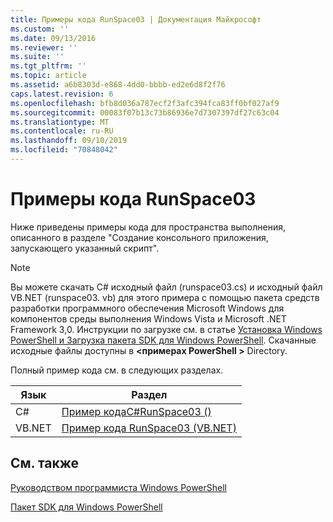 ```yaml
---
title: Примеры кода RunSpace03 | Документация Майкрософт
ms.custom: ''
ms.date: 09/13/2016
ms.reviewer: ''
ms.suite: ''
ms.tgt_pltfrm: ''
ms.topic: article
ms.assetid: a6b8303d-e868-4dd0-bbbb-ed2e6d8f2f76
caps.latest.revision: 6
ms.openlocfilehash: bfb8d036a787ecf2f3afc394fca83ff0bf027af9
ms.sourcegitcommit: 00083f07b13c73b86936e7d7307397df27c63c04
ms.translationtype: MT
ms.contentlocale: ru-RU
ms.lasthandoff: 09/10/2019
ms.locfileid: "70848042"
---
```

# <a name="runspace03-code-samples"></a>Примеры кода RunSpace03

Ниже приведены примеры кода для пространства выполнения, описанного в разделе "Создание консольного приложения, запускающего указанный скрипт".

> [!NOTE]
> Вы можете скачать C# исходный файл (runspace03.cs) и исходный файл VB.NET (runspace03. vb) для этого примера с помощью пакета средств разработки программного обеспечения Microsoft Windows для компонентов среды выполнения Windows Vista и Microsoft .NET Framework 3,0. Инструкции по загрузке см. в статье [Установка Windows PowerShell и Загрузка пакета SDK для Windows PowerShell](/powershell/developer/installing-the-windows-powershell-sdk).
> Скачанные исходные файлы доступны в  **\<примерах PowerShell >** Directory.

Полный пример кода см. в следующих разделах.

| Язык |                                 Раздел                                 |
| -------- | --------------------------------------------------------------------- |
| C#       | [Пример кодаC#RunSpace03 ()](./runspace03-csharp-code-sample.md)     |
| VB.NET   | [Пример кода RunSpace03 (VB.NET)](./runspace03-vb-net-code-sample.md) |

## <a name="see-also"></a>См. также

[Руководством программиста Windows PowerShell](./windows-powershell-programmer-s-guide.md)

[Пакет SDK для Windows PowerShell](../windows-powershell-reference.md)